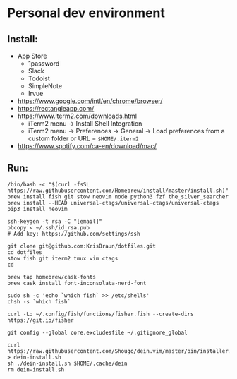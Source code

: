# Personal dev environment

## Install:
- App Store
  - 1password
  - Slack
  - Todoist
  - SimpleNote
  - Irvue
- https://www.google.com/intl/en/chrome/browser/
- https://rectangleapp.com/
- https://www.iterm2.com/downloads.html
  - iTerm2 menu -> Install Shell Integration
  - iTerm2 menu -> Preferences -> General -> Load preferences from a custom folder or URL = `$HOME/.iterm2`
- https://www.spotify.com/ca-en/download/mac/

## Run:
    /bin/bash -c "$(curl -fsSL https://raw.githubusercontent.com/Homebrew/install/master/install.sh)"
    brew install fish git stow neovim node python3 fzf the_silver_searcher
    brew install --HEAD universal-ctags/universal-ctags/universal-ctags
    pip3 install neovim
    
    ssh-keygen -t rsa -C "[email]"
    pbcopy < ~/.ssh/id_rsa.pub
    # Add key: https://github.com/settings/ssh

    git clone git@github.com:KrisBraun/dotfiles.git
    cd dotfiles
    stow fish git iterm2 tmux vim ctags
    cd

    brew tap homebrew/cask-fonts
    brew cask install font-inconsolata-nerd-font
    
    sudo sh -c 'echo `which fish` >> /etc/shells'
    chsh -s `which fish`

    curl -Lo ~/.config/fish/functions/fisher.fish --create-dirs https://git.io/fisher

    git config --global core.excludesfile ~/.gitignore_global

    curl https://raw.githubusercontent.com/Shougo/dein.vim/master/bin/installer.sh > dein-install.sh
    sh ./dein-install.sh $HOME/.cache/dein
    rm dein-install.sh
